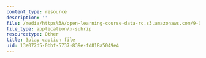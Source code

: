 ```yaml
---
content_type: resource
description: ''
file: /media/https%3A/open-learning-course-data-rc.s3.amazonaws.com/9-00-introduction-to-psychology-fall-2004/13e072d50bbf5737839efd818a5049e4_10501.vtt
file_type: application/x-subrip
resourcetype: Other
title: 3play caption file
uid: 13e072d5-0bbf-5737-839e-fd818a5049e4
---
```

